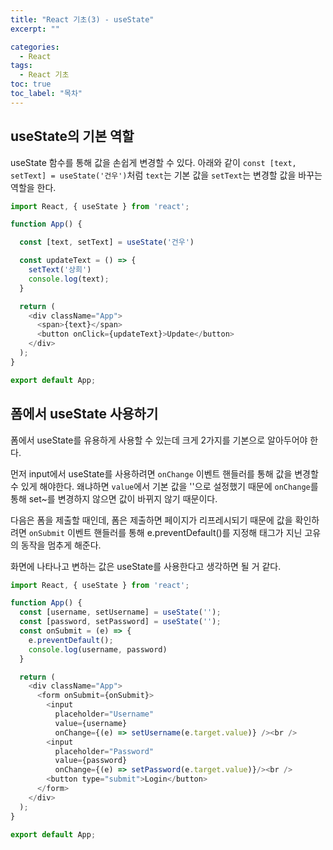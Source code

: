 ```yaml
---
title: "React 기초(3) - useState"
excerpt: ""

categories:
  - React
tags:
  - React 기초
toc: true
toc_label: "목차"
---
```


## useState의 기본 역할

useState 함수를 통해 값을 손쉽게 변경할 수 있다. 아래와 같이 `const [text, setText] = useState('건우')`처럼 `text`는 기본 값을 `setText`는 변경할 값을 바꾸는 역할을 한다.

```javascript
import React, { useState } from 'react';

function App() {

  const [text, setText] = useState('건우')

  const updateText = () => {
    setText('상희')
    console.log(text);
  }

  return (
    <div className="App">
      <span>{text}</span>
      <button onClick={updateText}>Update</button>
    </div>
  );
}

export default App;
```

## 폼에서 useState 사용하기

폼에서 useState를 유용하게 사용할 수 있는데 크게 2가지를 기본으로 알아두어야 한다.

먼저 input에서 useState를 사용하려면 `onChange` 이벤트 핸들러를 통해 값을 변경할 수 있게 해야한다. 왜냐하면 `value`에서 기본 값을 ''으로 설정했기 때문에 `onChange`를 통해 set~를 변경하지 않으면 값이 바뀌지 않기 때문이다. 

다음은 폼을 제출할 때인데, 폼은 제출하면 페이지가 리프레시되기 때문에 값을 확인하려면 `onSubmit` 이벤트 핸들러를 통해 e.preventDefault()를 지정해 태그가 지닌 고유의 동작을 멈추게 해준다.

화면에 나타나고 변하는 값은 useState를 사용한다고 생각하면 될 거 같다.

```javascript
import React, { useState } from 'react';

function App() {
  const [username, setUsername] = useState('');
  const [password, setPassword] = useState('');
  const onSubmit = (e) => {
    e.preventDefault();
    console.log(username, password)
  }

  return (
    <div className="App">
      <form onSubmit={onSubmit}>
        <input 
          placeholder="Username" 
          value={username} 
          onChange={(e) => setUsername(e.target.value)} /><br />
        <input 
          placeholder="Password" 
          value={password} 
          onChange={(e) => setPassword(e.target.value)}/><br />
        <button type="submit">Login</button>
      </form>
    </div>
  );
}

export default App;
```